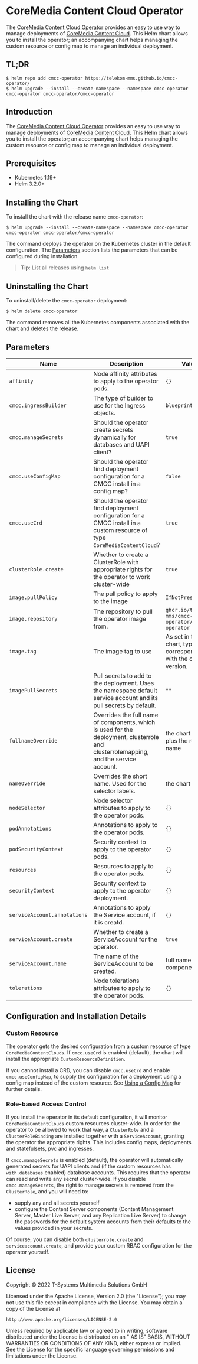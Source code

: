# CoreMedia Content Cloud Operator

The [CoreMedia Content Cloud Operator](https://github.com/Telekom-MMS/cmcc-operator) provides an easy to use way to
manage deployments of [CoreMedia Content Cloud](https://www.coremedia.com/). This Helm chart allows you to install the
operator; an accompanying chart helps managing the custom resource or config map to manage an individual deployment.

## TL;DR

```console
$ helm repo add cmcc-operator https://telekom-mms.github.io/cmcc-operator/
$ helm upgrade --install --create-namespace --namespace cmcc-operator cmcc-operator cmcc-operator/cmcc-operator
```

## Introduction

The [CoreMedia Content Cloud Operator](https://github.com/Telekom-MMS/cmcc-operator) provides an easy to use way to
manage deployments of [CoreMedia Content Cloud](https://www.coremedia.com/). This Helm chart allows you to install the
operator; an accompanying chart helps managing the custom resource or config map to manage an individual deployment.

## Prerequisites

- Kubernetes 1.19+
- Helm 3.2.0+

## Installing the Chart

To install the chart with the release name `cmcc-operator`:

```console
$ helm upgrade --install --create-namespace --namespace cmcc-operator cmcc-operator cmcc-operator/cmcc-operator
```

The command deploys the operator on the Kubernetes cluster in the default configuration. The [Parameters](#parameters)
section lists the parameters that can be configured during installation.

> **Tip**: List all releases using `helm list`

## Uninstalling the Chart

To uninstall/delete the `cmcc-operator` deployment:

```console
$ helm delete cmcc-operator
```

The command removes all the Kubernetes components associated with the chart and deletes the release.

## Parameters

| Name                         | Description                                                                                                                           | Value                                                              |
|------------------------------|---------------------------------------------------------------------------------------------------------------------------------------|--------------------------------------------------------------------|
| `affinity`                   | Node affinity attributes to apply to the operator pods.                                                                               | `{}`                                                               |
| `cmcc.ingressBuilder`        | The type of builder to use for the Ingress objects.                                                                                   | `blueprint`                                                        |
| `cmcc.manageSecrets`         | Should the operator create secrets dynamically for databases and UAPI client?                                                         | `true`                                                             |
| `cmcc.useConfigMap`          | Should the operator find deployment configuration for a CMCC install in a config map?                                                 | `false`                                                            |
| `cmcc.useCrd`                | Should the operator find deployment configuration for a CMCC install in a custom resource of type `CoreMediaContentCloud`?            | `true`                                                             |
| `clusterRole.create`         | Whether to create a ClusterRole with appropriate rights for the operator to work cluster-wide                                         | `true`                                                             |
| `image.pullPolicy`           | The pull policy to apply to the image                                                                                                 | `IfNotPresent`                                                     |
| `image.repository`           | The repository to pull the operator image from.                                                                                       | `ghcr.io/telekom-mms/cmcc-operator/cmcc-operator`                |
| `image.tag`                  | The image tag to use                                                                                                                  | As set in the chart, typically corresponds with the chart version. |
| `imagePullSecrets`           | Pull secrets to add to the deployment. Uses the namespace default service account and its pull secrets by default.                    | `""`                                                               |
| `fullnameOverride`           | Overrides the full name of components, which is used for the deployment, clusterrole and clusterrolemapping, and the service account. | the chart name plus the release name                               |
| `nameOverride`               | Overrides the short name. Used for the selector labels.                                                                               | the chart name                                                     |
| `nodeSelector`               | Node selector attributes to apply to the operator pods.                                                                               | `{}`                                                               |
| `podAnnotations`             | Annotations to apply to the operator pods.                                                                                            | `{}`                                                               |
| `podSecurityContext`         | Security context to apply to the operator pods.                                                                                       | `{}`                                                               |
| `resources`                  | Resources to apply to the operator pods.                                                                                              | `{}`                                                               |
| `securityContext`            | Security context to apply to the operator deployment.                                                                                 | `{}`                                                               |
| `serviceAccount.annotations` | Annotations to apply the Service account, if it is creatd.                                                                            | `{}`                                                               |
| `serviceAccount.create`      | Whether to create a ServiceAccount for the operator.                                                                                  | `true`                                                             |
| `serviceAccount.name`        | The name of the ServiceAccount to be created.                                                                                         | full name of the components                                        |
| `tolerations`                | Node tolerations attributes to apply to the operator pods.                                                                            | `{}`                                                               |


## Configuration and Installation Details

### Custom Resource

The operator gets the desired configuration from a custom resource of type `CoreMediaContentClouds`. If `cmcc.useCrd` is enabled (default), the chart will install the appropriate `CustomResourceDefinition`.

If you cannot install a CRD, you can disable `cmcc.useCrd` and enable `cmcc.useConfigMap`, to supply the configuration for a deployment using a config map instead of the custom resource. See [Using a Config Map](https://github.com/Telekom-MMS/cmcc-operator#using-a-config-map) for further details.

### Role-based Access Control

If you install the operator in its default configuration, it will monitor `CoreMediaContentClouds` custom resources cluster-wide. In order for the operator to be allowed to work that way, a `ClusterRole` and a `ClusterRoleBinding` are installed together with a `ServiceAccount`, granting the operator the appropriate rights. This includes config maps, deployments and statefulsets, pvc and ingresses.

If `cmcc.manageSecrets` is enabled (default), the operator will automatically generated secrets for UAPI clients and (if the custom resources has `with.databases` enabled) database accounts. This requires that the operator can read and write any secret cluster-wide. If you disable `cmcc.manageSecrets`, the right to manage secrets is removed from the `ClusterRole`, and you will need to:
* supply any and all secrets yourself
* configure the Content Server components (Content Management Server, Master Live Server, and any Replication Live Server) to change the passwords for the default system accounts from their defaults to the values provided in your secrets.

Of course, you can disable both `clusterrole.create` and `serviceaccount.create`, and provide your custom RBAC configuration for the operator yourself.

## License

Copyright &copy; 2022 T-Systems Multimedia Solutions GmbH

Licensed under the Apache License, Version 2.0 (the "License"); you may not use this file except in compliance with the
License. You may obtain a copy of the License at

    http://www.apache.org/licenses/LICENSE-2.0

Unless required by applicable law or agreed to in writing, software distributed under the License is distributed on an "
AS IS" BASIS, WITHOUT WARRANTIES OR CONDITIONS OF ANY KIND, either express or implied. See the License for the specific
language governing permissions and limitations under the License.